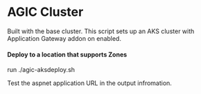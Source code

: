 # AGIC Cluster

Built with the base cluster.  This script sets up an AKS cluster with Application Gateway addon on enabled. 
<br>

#### Deploy to a location that supports Zones
run
./agic-aksdeploy.sh

Test the aspnet application URL in the output infromation. 